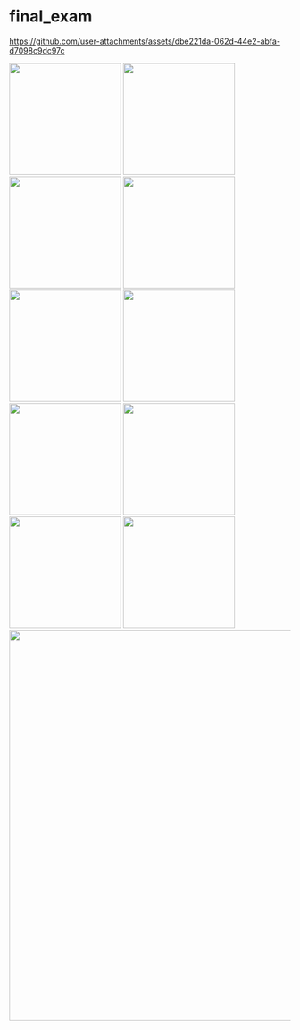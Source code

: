# final_exam




https://github.com/user-attachments/assets/dbe221da-062d-44e2-abfa-d7098c9dc97c




<img src = "https://github.com/user-attachments/assets/ead29466-e201-4873-9671-6e473c809ae2" width= "200" >
<img src = "https://github.com/user-attachments/assets/eac72522-61a8-498f-aec8-94d735716040" width= "200" >
<img src = "https://github.com/user-attachments/assets/b6a1ce5b-ae5b-469c-8f12-62419dc6b856" width= "200" >
<img src = "https://github.com/user-attachments/assets/904230ce-a1ad-48fb-b0ec-97927771f7be" width= "200" >
<img src = "https://github.com/user-attachments/assets/dc1293b6-3e10-4b73-a8fd-08f904d7c685" width= "200" >
<img src = "https://github.com/user-attachments/assets/f794d53b-2341-45fa-a841-f764bc47c18b" width= "200" >
<img src = "https://github.com/user-attachments/assets/ca9128be-0f32-4a38-a2c5-f2c5149f1808" width= "200" >
<img src = "https://github.com/user-attachments/assets/6e57440d-f878-4d14-a68b-0e5c7509b575" width= "200" >
<img src = "https://github.com/user-attachments/assets/9a1ef4ad-805d-4273-9875-b4af52f30925" width= "200" >
<img src = "https://github.com/user-attachments/assets/a9693f94-6314-4f9a-8343-5660a866f3a0" width= "200" >

<img src = "https://github.com/user-attachments/assets/2d762f50-1b64-4624-af0f-02a269ae9d50" width= "700" >
